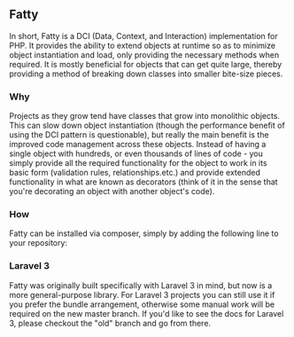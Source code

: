 ## Fatty

In short, Fatty is a DCI (Data, Context, and Interaction) implementation for PHP. It provides the ability to extend objects at runtime so as to minimize object instantiation and load, only providing the necessary methods when required. It is mostly beneficial for objects that can get quite large, thereby providing a method of breaking down classes into smaller bite-size pieces.

### Why

Projects as they grow tend have classes that grow into monolithic objects. This can slow down object instantiation (though the performance benefit of using the DCI pattern is questionable), but really the main benefit is the improved code management across these objects. Instead of having a single object with hundreds, or even thousands of lines of code - you simply provide all the required functionality for the object to work in its basic form (validation rules, relationships.etc.) and provide extended functionality in what are known as decorators (think of it in the sense that you're decorating an object with another object's code).

### How

Fatty can be installed via composer, simply by adding the following line to your repository:



### Laravel 3
Fatty was originally built specifically with Laravel 3 in mind, but now is a more general-purpose library. For Laravel 3 projects you can still use it if you prefer the bundle arrangement, otherwise some manual work will be required on the new master branch. If you'd like to see the docs for Laravel 3, please checkout the "old" branch and go from there.
